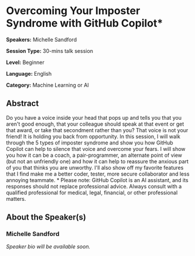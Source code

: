# Overcoming Your Imposter Syndrome with GitHub Copilot*

**Speakers:** Michelle Sandford

**Session Type:** 30-mins talk session

**Level:** Beginner

**Language:** English

**Category:** Machine Learning or AI

## Abstract

Do you have a voice inside your head that pops up and tells you that you aren't good enough, that your colleague should speak at that event or get that award, or take that secondment rather than you? That voice is not your friend! It is holding you back from opportunity. In this session, I will walk through the 5 types of imposter syndrome and show you how GitHub Copilot can help to silence that voice and overcome your fears. I will show you how it can be a coach, a pair-programmer, an alternate point of view (but not an unfriendly one) and how it can help to reassure the anxious part of you that thinks you are unworthy. I'll also show off my favorite features that I find make me a better coder, tester, more secure collaborator and less annoying teammate. * Please note: GitHub Copilot is an AI assistant, and its responses should not replace professional advice. Always consult with a qualified professional for medical, legal, financial, or other professional matters.


## About the Speaker(s)

### Michelle Sandford

*Speaker bio will be available soon.*

